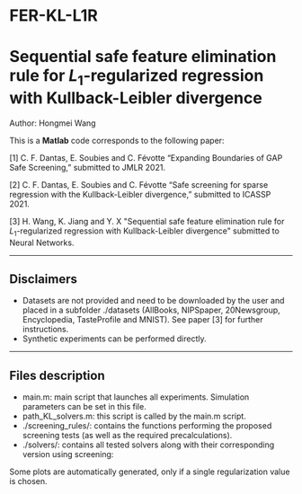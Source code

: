 # FER-KL-L1R
Sequential safe feature elimination rule for $L_{1}$-regularized regression with Kullback-Leibler divergence
=====================================================

Author: Hongmei Wang

This is a **Matlab** code corresponds to the following paper:

[1] C. F. Dantas, E. Soubies and C. Févotte  “Expanding Boundaries of GAP Safe Screening,” submitted to JMLR 2021.

[2] C. F. Dantas, E. Soubies and C. Févotte  “Safe screening for sparse regression with the Kullback-Leibler divergence,” submitted to ICASSP 2021.

[3] H. Wang, K. Jiang and Y. X "Sequential safe feature elimination rule for $L_{1}$-regularized regression with Kullback-Leibler divergence"  submitted to Neural Networks.

-----------
Disclaimers
-----------

- Datasets are not provided and need to be downloaded by the user and placed in a subfolder ./datasets (AllBooks, NIPSpaper, 20Newsgroup,  Encyclopedia, TasteProfile and MNIST). See paper [3] for further instructions.
- Synthetic experiments can be performed directly.

-----------------
Files description
-----------------

- main.m: main script that launches all experiments. Simulation parameters can be set in this file. 
- path_KL_solvers.m: this script is called by the main.m script.
- ./screening_rules/: contains the functions performing the proposed screening tests (as well as the required precalculations).
- ./solvers/: contains all tested solvers along with their corresponding version using screening:

Some plots are automatically generated, only if a single regularization value is chosen.
